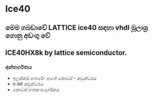 # Ice40
## මෙම ගබඩාවේ LATTICE ice40 සඳහා vhdl මූලාශ්‍ර ගොනු අඩංගු වේ
## ICE40HX8k by lattice semiconductor.

### අන්තර්ගතය
  - ඉලක්කම් හතරේ- හතේ කොටස් - කවුන්ටරය
  - n-bit කවුන්ටරය
  - කොටස් හතක සංදර්ශකය


